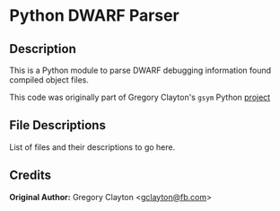 # Python DWARF Parser

## Description

This is a Python module to parse DWARF debugging information found compiled object files.

This code was originally part of Gregory Clayton's  `gsym` Python [project](https://github.com/YtnbFirewings/gsym)

## File Descriptions

List of files and their descriptions to go here.


## Credits

**Original Author:** Gregory Clayton \<gclayton@fb.com\>
